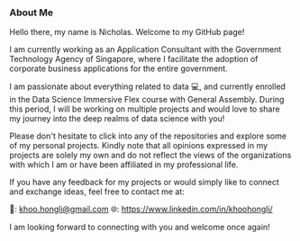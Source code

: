 ### About Me

Hello there, my name is Nicholas. Welcome to my GitHub page!

I am currently working as an Application Consultant with the Government Technology Agency of Singapore, where I facilitate the adoption of corporate business applications for the entire government.

I am passionate about everything related to data 💻, and currently enrolled in the Data Science Immersive Flex course with General Assembly. During this period, I will be working on multiple projects and would love to share my journey into the deep realms of data science with you!

Please don't hesitate to click into any of the repositories and explore some of my personal projects. Kindly note that all opinions expressed in my projects are solely my own and do not reflect the views of the organizations with which I am or have been affiliated in my professional life.

If you have any feedback for my projects or would simply like to connect and exchange ideas, feel free to contact me at:

📧: khoo.hongli@gmail.com
🌐: https://www.linkedin.com/in/khoohongli/

I am looking forward to connecting with you and welcome once again!
